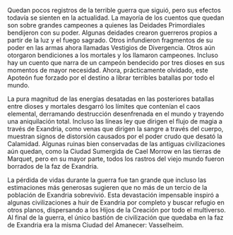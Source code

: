 Quedan pocos registros de la terrible guerra que siguió, pero sus efectos todavía se sienten en la actualidad. La mayoría de los cuentos que quedan son sobre grandes campeones a quienes las Deidades Primordiales bendijeron con su poder. Algunas deidades crearon guerreros propios a partir de la luz y el fuego sagrado. Otros infundieron fragmentos de su poder en las armas ahora llamadas Vestigios de Divergencia. Otros aún otorgaron bendiciones a los mortales y los llamaron campeones. Incluso hay un cuento que narra de un campeón bendecido por tres dioses en sus momentos de mayor necesidad. Ahora, prácticamente olvidado, este Apoteón fue forzado por el destino a librar terribles batallas por todo el mundo.

La pura magnitud de las energías desatadas en las posteriores batallas entre dioses y mortales desgarró los límites que contenían el caos elemental, derramando destrucción desenfrenada en el mundo y trayendo una aniquilación total. Incluso las líneas ley que dirigen el flujo de magia a través de Exandria, como venas que dirigen la sangre a través del cuerpo, muestran signos de distorsión causados por el poder crudo que desató la Calamidad. Algunas ruinas bien conservadas de las antiguas civilizaciones aún quedan, como la Ciudad Sumergida de Cael Morrow en las tierras de Marquet, pero en su mayor parte, todos los rastros del viejo mundo fueron borrados de la faz de Exandria.

La pérdida de vidas durante la guerra fue tan grande que incluso las estimaciones más generosas sugieren que no más de un tercio de la población de Exandria sobrevivió. Esta devastación impensable inspiró a algunas civilizaciones a huir de Exandria por completo y buscar refugio en otros planos, dispersando a los Hijos de la Creación por todo el multiverso. Al final de la guerra, el único bastión de civilización que quedaba en la faz de Exandria era la misma Ciudad del Amanecer: Vasselheim.